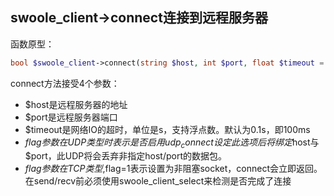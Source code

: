 swoole_client->connect连接到远程服务器
-----
函数原型：
```php
bool $swoole_client->connect(string $host, int $port, float $timeout = 0.1, int $flag = 0)
```
connect方法接受4个参数：

* $host是远程服务器的地址
* $port是远程服务器端口
* $timeout是网络IO的超时，单位是s，支持浮点数。默认为0.1s，即100ms
* $flag参数在UDP类型时表示是否启用udp_connect  
设定此选项后将绑定$host与$port，此UDP将会丢弃非指定host/port的数据包。
* $flag参数在TCP类型,$flag=1表示设置为非阻塞socket，connect会立即返回。  
在send/recv前必须使用swoole_client_select来检测是否完成了连接
    
